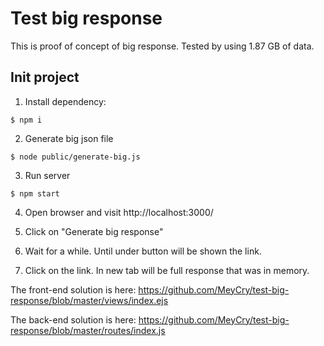 Test big response
=================

This is proof of concept of big response. Tested by using 1.87 GB of data.

## Init project

1) Install dependency:
```
$ npm i
```

2) Generate big json file
```
$ node public/generate-big.js
```

3) Run server
```
$ npm start
```

4) Open browser and visit http://localhost:3000/

5) Click on "Generate big response"

6) Wait for a while. Until under button will be shown the link.

7) Click on the link. In new tab will be full response that was in memory.

The front-end solution is here: https://github.com/MeyCry/test-big-response/blob/master/views/index.ejs

The back-end solution is here: https://github.com/MeyCry/test-big-response/blob/master/routes/index.js
